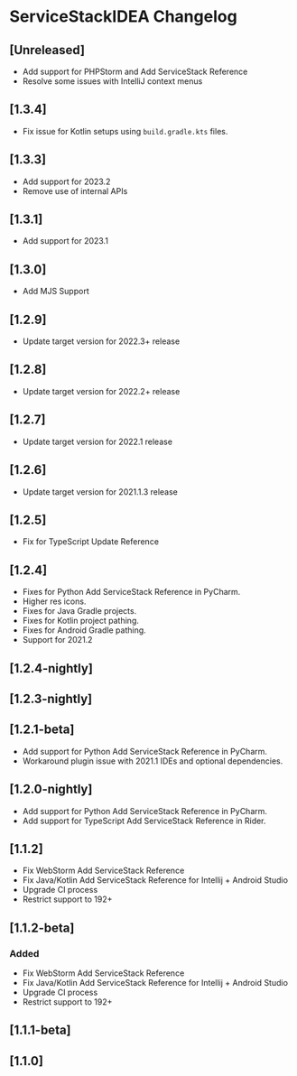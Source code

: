 <!-- Keep a Changelog guide -> https://keepachangelog.com -->

# ServiceStackIDEA Changelog

## [Unreleased]
- Add support for PHPStorm and Add ServiceStack Reference
- Resolve some issues with IntelliJ context menus
## [1.3.4]
- Fix issue for Kotlin setups using `build.gradle.kts` files.
## [1.3.3]
- Add support for 2023.2
- Remove use of internal APIs
## [1.3.1]
- Add support for 2023.1
## [1.3.0]
- Add MJS Support
## [1.2.9]
- Update target version for 2022.3+ release
## [1.2.8]
- Update target version for 2022.2+ release
## [1.2.7]
- Update target version for 2022.1 release
## [1.2.6]
- Update target version for 2021.1.3 release
## [1.2.5]
- Fix for TypeScript Update Reference
## [1.2.4]
- Fixes for Python Add ServiceStack Reference in PyCharm.
- Higher res icons.
- Fixes for Java Gradle projects.
- Fixes for Kotlin project pathing.
- Fixes for Android Gradle pathing.
- Support for 2021.2
## [1.2.4-nightly]
## [1.2.3-nightly]
## [1.2.1-beta]
- Add support for Python Add ServiceStack Reference in PyCharm.
- Workaround plugin issue with 2021.1 IDEs and optional dependencies.
## [1.2.0-nightly]
- Add support for Python Add ServiceStack Reference in PyCharm.
- Add support for TypeScript Add ServiceStack Reference in Rider.
## [1.1.2]
- Fix WebStorm Add ServiceStack Reference
- Fix Java/Kotlin Add ServiceStack Reference for Intellij + Android Studio
- Upgrade CI process
- Restrict support to 192+
## [1.1.2-beta]
### Added
- Fix WebStorm Add ServiceStack Reference
- Fix Java/Kotlin Add ServiceStack Reference for Intellij + Android Studio
- Upgrade CI process
- Restrict support to 192+
## [1.1.1-beta]
## [1.1.0]

